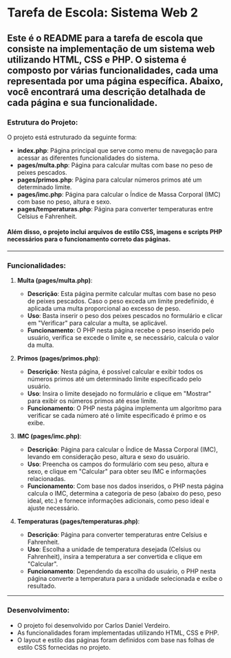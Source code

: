 # Tarefa de Escola: Sistema Web 2

Este é o README para a tarefa de escola que consiste na implementação de um sistema web utilizando HTML, CSS e PHP. O sistema é composto por várias funcionalidades, cada uma representada por uma página específica. Abaixo, você encontrará uma descrição detalhada de cada página e sua funcionalidade.
---
### Estrutura do Projeto:

O projeto está estruturado da seguinte forma:

- **index.php**: Página principal que serve como menu de navegação para acessar as diferentes funcionalidades do sistema.
- **pages/multa.php**: Página para calcular multas com base no peso de peixes pescados.
- **pages/primos.php**: Página para calcular números primos até um determinado limite.
- **pages/imc.php**: Página para calcular o Índice de Massa Corporal (IMC) com base no peso, altura e sexo.
- **pages/temperaturas.php**: Página para converter temperaturas entre Celsius e Fahrenheit.

#### Além disso, o projeto inclui arquivos de estilo CSS, imagens e scripts PHP necessários para o funcionamento correto das páginas.
---
### Funcionalidades:

1. **Multa (pages/multa.php)**:
   - **Descrição**: Esta página permite calcular multas com base no peso de peixes pescados. Caso o peso exceda um limite predefinido, é aplicada uma multa proporcional ao excesso de peso.
   - **Uso**: Basta inserir o peso dos peixes pescados no formulário e clicar em "Verificar" para calcular a multa, se aplicável.
   - **Funcionamento**: O PHP nesta página recebe o peso inserido pelo usuário, verifica se excede o limite e, se necessário, calcula o valor da multa.

2. **Primos (pages/primos.php)**:
   - **Descrição**: Nesta página, é possível calcular e exibir todos os números primos até um determinado limite especificado pelo usuário.
   - **Uso**: Insira o limite desejado no formulário e clique em "Mostrar" para exibir os números primos até esse limite.
   - **Funcionamento**: O PHP nesta página implementa um algoritmo para verificar se cada número até o limite especificado é primo e os exibe.

3. **IMC (pages/imc.php)**:
   - **Descrição**: Página para calcular o Índice de Massa Corporal (IMC), levando em consideração peso, altura e sexo do usuário.
   - **Uso**: Preencha os campos do formulário com seu peso, altura e sexo, e clique em "Calcular" para obter seu IMC e informações relacionadas.
   - **Funcionamento**: Com base nos dados inseridos, o PHP nesta página calcula o IMC, determina a categoria de peso (abaixo do peso, peso ideal, etc.) e fornece informações adicionais, como peso ideal e ajuste necessário.

4. **Temperaturas (pages/temperaturas.php)**:
   - **Descrição**: Página para converter temperaturas entre Celsius e Fahrenheit.
   - **Uso**: Escolha a unidade de temperatura desejada (Celsius ou Fahrenheit), insira a temperatura a ser convertida e clique em "Calcular".
   - **Funcionamento**: Dependendo da escolha do usuário, o PHP nesta página converte a temperatura para a unidade selecionada e exibe o resultado.
---
### Desenvolvimento:

- O projeto foi desenvolvido por Carlos Daniel Verdeiro.
- As funcionalidades foram implementadas utilizando HTML, CSS e PHP.
- O layout e estilo das páginas foram definidos com base nas folhas de estilo CSS fornecidas no projeto.
